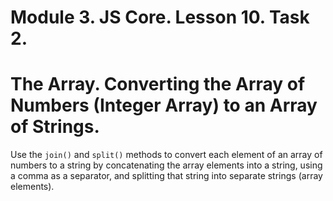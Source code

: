 # Module 3. JS Core. Lesson 10. Task 2.

# The Array. Converting the Array of Numbers (Integer Array) to an Array of Strings.

Use the `join()` and `split()` methods to convert each element of an array of numbers to a string by concatenating the array elements into a string, using a comma as a separator, and splitting that string into separate strings (array elements).
